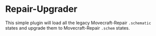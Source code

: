 # Repair-Upgrader
This simple plugin will load all the legacy Movecraft-Repair `.schematic` states and upgrade them to Movecraft-Repair `.schem` states.